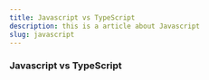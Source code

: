 ```yaml
---
title: Javascript vs TypeScript
description: this is a article about Javascript
slug: javascript
---
```

<!--endexcerpt-->

### Javascript vs TypeScript